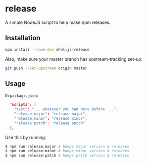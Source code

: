 # release

A simple NodeJS script to help make npm releases.

## Installation

```bash
npm install --save-dev shelljs-release
```

Also, make sure your master branch has upstream-tracking set-up:

```bash
git push --set-upstream origin master
```

## Usage

In `package.json`:

```json
  "scripts": [
    "test": "... whatever you had here before ...",
    "release:major": "release major",
    "release:minor": "release minor",
    "release:patch": "release patch"
  ],
```

Use this by running:

```bash
$ npm run release:major # bumps major version & releases
$ npm run release:minor # bumps minor version & releases
$ npm run release:patch # bumps patch version & releases
```
